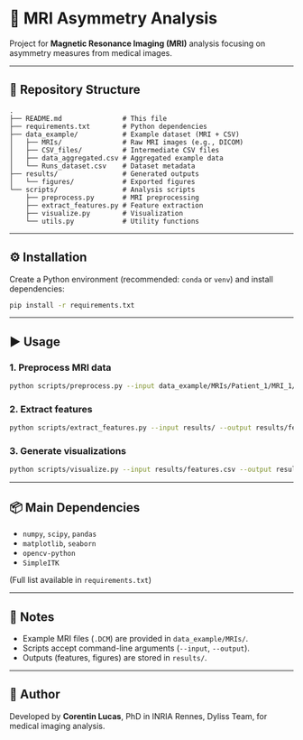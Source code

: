 # 🧠 MRI Asymmetry Analysis

Project for **Magnetic Resonance Imaging (MRI)** analysis focusing on asymmetry measures from medical images.

---

## 📂 Repository Structure

```
.
├── README.md               # This file
├── requirements.txt        # Python dependencies
├── data_example/           # Example dataset (MRI + CSV)
│   ├── MRIs/               # Raw MRI images (e.g., DICOM)
│   ├── CSV_files/          # Intermediate CSV files
│   ├── data_aggregated.csv # Aggregated example data
│   └── Runs_dataset.csv    # Dataset metadata
├── results/                # Generated outputs
│   └── figures/            # Exported figures
└── scripts/                # Analysis scripts
    ├── preprocess.py       # MRI preprocessing
    ├── extract_features.py # Feature extraction
    ├── visualize.py        # Visualization 
    └── utils.py            # Utility functions
```

---

## ⚙️ Installation

Create a Python environment (recommended: `conda` or `venv`) and install dependencies:

```bash
pip install -r requirements.txt
```

---

## ▶️ Usage

### 1. Preprocess MRI data
```bash
python scripts/preprocess.py --input data_example/MRIs/Patient_1/MRI_1/ --output results/
```

### 2. Extract features
```bash
python scripts/extract_features.py --input results/ --output results/features.csv
```

### 3. Generate visualizations
```bash
python scripts/visualize.py --input results/features.csv --output results/figures/
```

---

## 📦 Main Dependencies
- `numpy`, `scipy`, `pandas`
- `matplotlib`, `seaborn`
- `opencv-python`
- `SimpleITK`

(Full list available in `requirements.txt`)

---

## 📝 Notes
- Example MRI files (`.DCM`) are provided in `data_example/MRIs/`.  
- Scripts accept command-line arguments (`--input`, `--output`).  
- Outputs (features, figures) are stored in `results/`.  

---

## 👤 Author
Developed by **Corentin Lucas**, PhD in INRIA Rennes, Dyliss Team, for medical imaging analysis.
